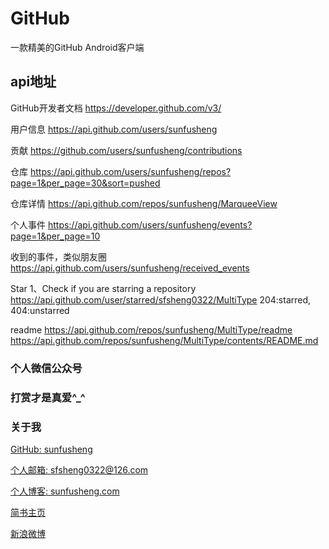 # GitHub

一款精美的GitHub Android客户端


## api地址

GitHub开发者文档
https://developer.github.com/v3/


用户信息
https://api.github.com/users/sunfusheng


贡献
https://github.com/users/sunfusheng/contributions


仓库
https://api.github.com/users/sunfusheng/repos?page=1&per_page=30&sort=pushed


仓库详情
https://api.github.com/repos/sunfusheng/MarqueeView


个人事件
https://api.github.com/users/sunfusheng/events?page=1&per_page=10


收到的事件，类似朋友圈
https://api.github.com/users/sunfusheng/received_events


Star
1、Check if you are starring a repository
https://api.github.com/user/starred/sfsheng0322/MultiType
204:starred, 404:unstarred 


readme 
https://api.github.com/repos/sunfusheng/MultiType/readme
https://api.github.com/repos/sunfusheng/MultiType/contents/README.md



### 个人微信公众号

[](http://ourvm0t8d.bkt.clouddn.com/wx_gongzhonghao.png)

### 打赏才是真爱^_^

[](http://ourvm0t8d.bkt.clouddn.com/wx_shoukuanma.png)

### 关于我

[GitHub: sunfusheng](https://github.com/sunfusheng)  

[个人邮箱: sfsheng0322@126.com](https://mail.126.com/)
  
[个人博客: sunfusheng.com](http://sunfusheng.com/)
  
[简书主页](http://www.jianshu.com/users/88509e7e2ed1/latest_articles)
  
[新浪微博](http://weibo.com/u/3852192525) 